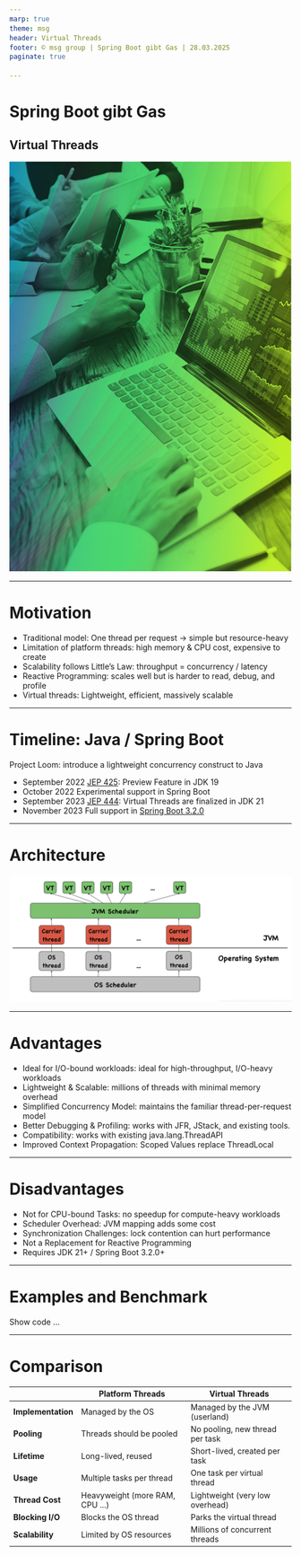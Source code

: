 ```yaml
---
marp: true
theme: msg
header: Virtual Threads
footer: © msg group | Spring Boot gibt Gas | 28.03.2025
paginate: true

---
```

<!-- _class: title -->

# Spring Boot gibt Gas

## Virtual Threads

![title h:720](./themes/assets/title-msg.png)

---

# Motivation

- Traditional model: One thread per request → simple but resource-heavy
- Limitation of platform threads: high memory & CPU cost, expensive to create
- Scalability follows Little’s Law: throughput = concurrency / latency
- Reactive Programming: scales well but is harder to read, debug, and profile
- Virtual threads: Lightweight, efficient, massively scalable

--- 
<!-- _class: timeline -->

# Timeline: Java / Spring Boot

Project Loom: introduce a lightweight concurrency construct to Java

- <span>September 2022
[JEP 425](https://openjdk.org/jeps/425): Preview Feature in JDK 19</span>
- <span>October 2022
Experimental support in Spring Boot</span>
- <span>September 2023
[JEP 444](https://openjdk.org/jeps/444): Virtual Threads are finalized in JDK 21</span>
- <span>November 2023
Full support in [Spring Boot 3.2.0](https://github.com/spring-projects/spring-boot/wiki/Spring-Boot-3.2-Release-Notes)</span>

--- 

# Architecture
![height:470px](architecture.png)

--- 

# Advantages

- Ideal for I/O-bound workloads: ideal for high-throughput, I/O-heavy workloads
- Lightweight & Scalable: millions of threads with minimal memory overhead
- Simplified Concurrency Model: maintains the familiar thread-per-request model
- Better Debugging & Profiling: works with JFR, JStack, and existing tools.
- Compatibility: works with existing java.lang.ThreadAPI
- Improved Context Propagation: Scoped Values replace ThreadLocal

---

# Disadvantages

- Not for CPU-bound Tasks: no speedup for compute-heavy workloads
- Scheduler Overhead: JVM mapping adds some cost 
- Synchronization Challenges: lock contention can hurt performance
- Not a Replacement for Reactive Programming
- Requires JDK 21+ / Spring Boot 3.2.0+
---

# Examples and Benchmark

Show code ...

---

# Comparison

|                       | Platform Threads                | Virtual Threads                 |
|-----------------------|---------------------------------|---------------------------------|
| **Implementation**    | Managed by the OS               | Managed by the JVM (userland)   |
| **Pooling**           | Threads should be pooled        | No pooling, new thread per task |
| **Lifetime**          | Long-lived, reused              | Short-lived, created per task   |
| **Usage**             | Multiple tasks per thread       | One task per virtual thread     |
| **Thread Cost**       | Heavyweight (more RAM, CPU ...) | Lightweight (very low overhead) |
| **Blocking I/O**      | Blocks the OS thread            | Parks the virtual thread        |
| **Scalability**       | Limited by OS resources         | Millions of concurrent threads  |